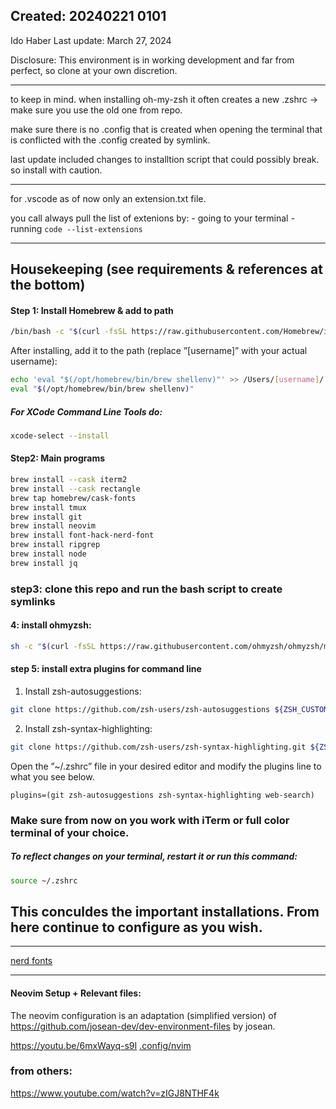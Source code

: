 ## Created: 20240221 0101

Ido Haber
Last update: March 27, 2024

Disclosure: This environment is in working development and far from perfect, so clone at your own discretion.

---

to keep in mind. when installing oh-my-zsh it often creates a new .zshrc -> make sure you use the old one from repo.

make sure there is no .config that is created when opening the terminal that is conflicted with the .config created by symlink.

last update included changes to installtion script that could possibly break. so install with caution.

---

for .vscode as of now only an extension.txt file.

you call always pull the list of extenions by: - going to your terminal - running `code --list-extensions`

---

## Housekeeping (see requirements & references at the bottom)

#### Step 1: Install Homebrew & add to path

```bash
/bin/bash -c "$(curl -fsSL https://raw.githubusercontent.com/Homebrew/install/HEAD/install.sh)"
```

After installing, add it to the path (replace ”[username]” with your actual username):

```bash
echo 'eval "$(/opt/homebrew/bin/brew shellenv)"' >> /Users/[username]/.zprofile
eval "$(/opt/homebrew/bin/brew shellenv)"
```

##### For XCode Command Line Tools do:

```bash
xcode-select --install
```

#### Step2: Main programs

```bash
brew install --cask iterm2
brew install --cask rectangle
brew tap homebrew/cask-fonts
brew install tmux
brew install git
brew install neovim
brew install font-hack-nerd-font
brew install ripgrep
brew install node
brew install jq
```

### step3: clone this repo and run the bash script to create symlinks

#### 4: install ohmyzsh:

```bash
sh -c "$(curl -fsSL https://raw.githubusercontent.com/ohmyzsh/ohmyzsh/master/tools/install.sh)"
```

#### step 5: install extra plugins for command line

1. Install zsh-autosuggestions:

```bash
git clone https://github.com/zsh-users/zsh-autosuggestions ${ZSH_CUSTOM:-~/.oh-my-zsh/custom}/plugins/zsh-autosuggestions
```

2. Install zsh-syntax-highlighting:

```bash
git clone https://github.com/zsh-users/zsh-syntax-highlighting.git ${ZSH_CUSTOM:-~/.oh-my-zsh/custom}/plugins/zsh-syntax-highlighting
```

Open the ”~/.zshrc” file in your desired editor and modify the plugins line to what you see below.

```
plugins=(git zsh-autosuggestions zsh-syntax-highlighting web-search)
```

### Make sure from now on you work with iTerm or full color terminal of your choice.

##### To reflect changes on your terminal, restart it or run this command:

```bash
source ~/.zshrc
```

## This conculdes the important installations. From here continue to configure as you wish.

---

[nerd fonts](https://github.com/ryanoasis/nerd-fonts)

---

#### Neovim Setup + Relevant files:

The neovim configuration is an adaptation (simplified version) of https://github.com/josean-dev/dev-environment-files by josean.

https://youtu.be/6mxWayq-s9I
[.config/nvim](.config/nvim)

### from others:

https://www.youtube.com/watch?v=zIGJ8NTHF4k
